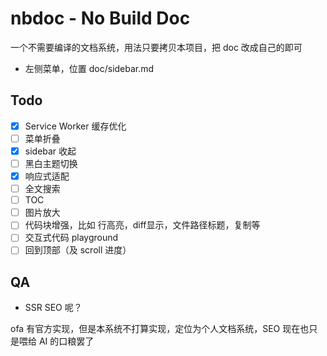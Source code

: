 # nbdoc - No Build Doc

一个不需要编译的文档系统，用法只要拷贝本项目，把 doc 改成自己的即可

- 左侧菜单，位置 doc/sidebar.md

## Todo

- [x] Service Worker 缓存优化
- [ ] 菜单折叠
- [x] sidebar 收起
- [ ] 黑白主题切换
- [x] 响应式适配
- [ ] 全文搜索
- [ ] TOC
- [ ] 图片放大
- [ ] 代码块增强，比如 行高亮，diff显示，文件路径标题，复制等
- [ ] 交互式代码 playground
- [ ] 回到顶部（及 scroll 进度）

## QA

- SSR SEO 呢？

ofa 有官方实现，但是本系统不打算实现，定位为个人文档系统，SEO 现在也只是喂给 AI 的口粮罢了
